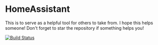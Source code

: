 # HomeAssistant
This is to serve as a helpful tool for others to take from.  I hope this helps someone!  Don't forget to star the repository if something helps you!

[![Build Status](https://travis-ci.org/J00lz/HomeAssistant.svg?branch=master)](https://travis-ci.org/J00lz/HomeAssistant)
